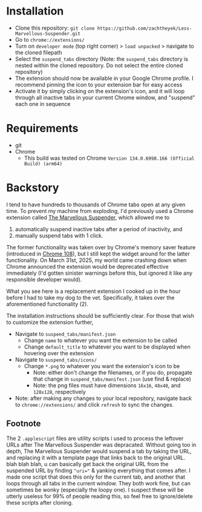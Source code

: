 # Installation

* Clone this repository: `git clone https://github.com/zachtheyek/Less-Marvellous-Suspender.git`
* Go to `chrome://extensions/`
* Turn on `developer mode` (top right corner) > `load unpacked` > navigate to the cloned filepath
* Select the `suspend_tabs` directory (Note: the `suspend_tabs` directory is nested within the cloned repository. Do not select the entire cloned repository)
* The extension should now be available in your Google Chrome profile. I recommend pinning the icon to your extension bar for easy access
* Activate it by simply clicking on the extension's icon, and it will loop through all inactive tabs in your current Chrome window, and "suspend" each one in sequence

# Requirements 

* git
* Chrome
  * This build was tested on Chrome `Version 134.0.6998.166 (Official Build) (arm64)`

# Backstory 

I tend to have hundreds to thousands of Chrome tabs open at any given time. To prevent my machine from exploding, I'd previously used a Chrome extension called [The Marvellous Suspender](https://github.com/gioxx/MarvellousSuspender), which allowed me to
1. automatically suspend inactive tabs after a period of inactivity, and
2. manually suspend tabs with 1 click.

The former functionality was taken over by Chrome's memory saver feature (introduced in [Chrome 108](https://developer.chrome.com/blog/memory-and-energy-saver-mode#:~:text=Chrome%20108%20introduced%20two%20new,Chrome%20utilizes%20their%20system%20resources.)), but I still kept the widget around for the latter functionality. On March 31st, 2025, my world came crashing down when Chrome announced the extension would be deprecated effective immediately (I'd gotten sinister warnings before this, but ignored it like any responsible developer would).

What you see here is a replacement extension I cooked up in the hour before I had to take my dog to the vet. Specifically, it takes over the aforementioned functionality (2). 

The installation instructions should be sufficiently clear. For those that wish to customize the extension further, 
* Navigate to `suspend_tabs/manifest.json`
  * Change `name` to whatever you want the extension to be called
  * Change `default_title` to whatever you want to be displayed when hovering over the extension
* Navigate to `suspend_tabs/icons/`
  * Change `*.png` to whatever you want the extension's icon to be
    * Note: either don't change the filenames, or if you do, propagate that change in `suspend_tabs/manifest.json` (use find & replace)
    * Note: the png files must have dimensions `16x16`, `48x48`, and `128x128`, respectively
* Note: after making any changes to your local repository, navigate back to `chrome://extensions/` and click `refresh` to sync the changes.


## Footnote 
 
The 2 `.applescript` files are utility scripts i used to process the leftover URLs after The Marvellous Suspender was depracated. Without going too in depth, The Marvellous Suspender would suspend a tab by taking the URL, and replacing it with a template page that links back to the original URL. blah blah blah, u can basically get back the original URL from the suspended URL by finding `"uri="` & yanking everything that comes after. I made one script that does this only for the current tab, and another that loops through all tabs in the current window. They both work fine, but can sometimes be wonky (especially the loopy one). I suspect these will be utterly useless for 99% of people reading this, so feel free to ignore/delete these scripts after cloning.
